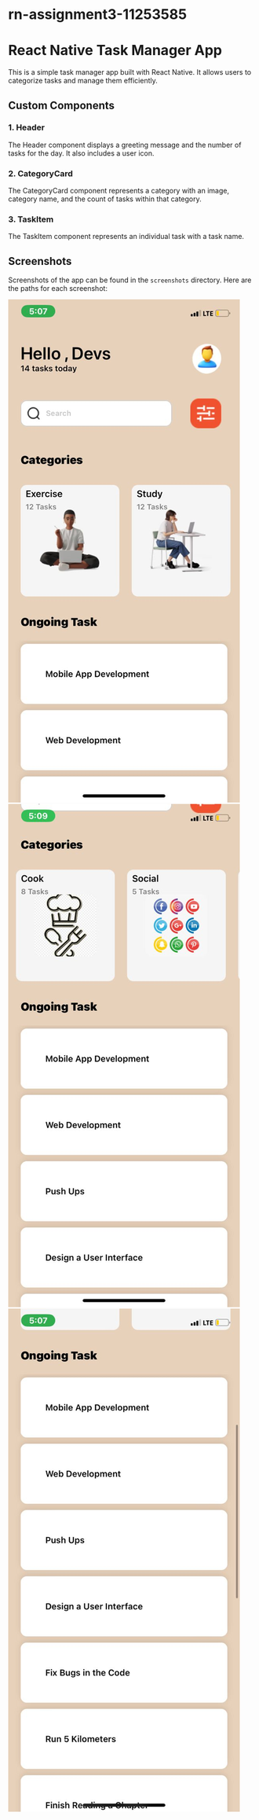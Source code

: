 # rn-assignment3-11253585

# React Native Task Manager App

This is a simple task manager app built with React Native. It allows users to categorize tasks and manage them efficiently.

## Custom Components

### 1. Header

The Header component displays a greeting message and the number of tasks for the day. It also includes a user icon.

### 2. CategoryCard

The CategoryCard component represents a category with an image, category name, and the count of tasks within that category.

### 3. TaskItem

The TaskItem component represents an individual task with a task name.

## Screenshots

Screenshots of the app can be found in the `screenshots` directory. Here are the paths for each screenshot:

![Screenshot of the home screen](./screenshots/home_screen.jpg)
![Screenshot of the category cards](./screenshots/category_screen.jpg)
![Screenshot of the ongoing task](./screenshots/task_screen.jpg)

